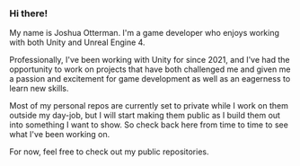 ### Hi there!
My name is Joshua Otterman. I'm a game developer who enjoys working with both Unity and Unreal Engine 4.

Professionally, I've been working with Unity for since 2021, and I've had the opportunity to work on projects that have both challenged me and given me a passion and excitement for game development as well as an eagerness to learn new skills.

Most of my personal repos are currently set to private while I work on them outside my day-job, but I will start making them public as I build them out into something I want to show. So check back here from time to time to see what I've been working on.

For now, feel free to check out my public repositories.
